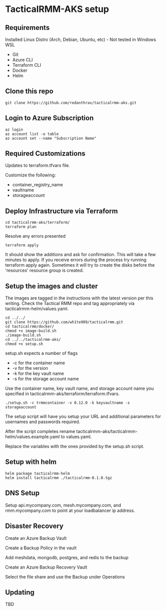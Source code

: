 # TacticalRMM-AKS setup

## Requirements

Installed Linux Distro (Arch, Debian, Ubuntu, etc) - Not tested in Windows WSL
- Git
- Azure CLI
- Terraform CLI
- Docker
- Helm

## Clone this repo

```
git clone https://github.com/redanthrax/tacticalrmm-aks.git
```

## Login to Azure Subscription

```
az login
az account list -o table
az account set --name "Subscription Name"
```

## Required Customizations

Updates to terraform.tfvars file.

Customize the following:
- container_registry_name
- vaultname
- storageaccount

## Deploy Infrastructure via Terraform

```
cd tacticalrmm-aks/terraform/
terraform plan
```

Resolve any errors presented

```
terraform apply
```

It should show the additions and ask for confirmation.
This will take a few minutes to apply.
If you receive errors during the process try running terraform apply again. Sometimes it will try to create the disks before the 'resources' resource group is created.

## Setup the images and cluster

The images are tagged in the instructions with the latest version per this writing. Check the Tactical RMM repo and tag appropriately via tacticalrmm-helm/values.yaml.

```
cd ../../
git clone https://github.com/wh1te909/tacticalrmm.git
cd tacticalrmm/docker/
chmod +x image-build.sh
./image-build.sh
cd ../../tacticalrmm-aks/
chmod +x setup.sh
```

setup.sh expects a number of flags
- -c for the container name
- -v for the version
- -k for the key vault name
- -s for the storage account name

Use the container name, key vault name, and storage account name you specified in tacticalrmm-aks/terraform/terraform.tfvars.

```
./setup.sh -c trmmcontainer -v 0.12.0 -k keyvaultname -s storageaccount
```

The setup script will have you setup your URL and additional parameters for usernames and passwords required.

After the script completes rename tacticalrmm-aks/tacticalrmm-helm/values.example.yaml to values.yaml.

Replace the variables with the ones provided by the setup.sh script.

## Setup with helm

```
helm package tacticalrmm-helm
helm install tacticalrmm ./tacticalrmm-0.1.0.tgz
```

## DNS Setup

Setup api.mycompany.com, mesh.mycompany.com, and rmm.mycompany.com to point at your loadbalancer ip address.

## Disaster Recovery

Create an Azure Backup Vault

Create a Backup Policy in the vault

Add meshdata, mongodb, postgres, and redis to the backup

Create an Azure Backup Recovery Vault

Select the file share and use the Backup under Operations

## Updating

TBD